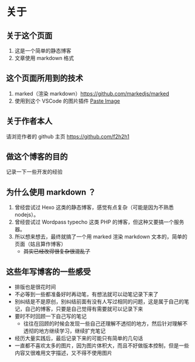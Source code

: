 关于
================================

## 关于这个页面
1. 这是一个简单的静态博客
2. 文章使用 markdown 格式

## 这个页面所用到的技术
1. marked（渲染 markdown）https://github.com/markedjs/marked
2. 使用到这个 VSCode 的图片插件 [Paste Image](https://github.com/mushanshitiancai/vscode-paste-image)

## 关于作者本人
请浏览作者的 github 主页 https://github.com/f2h2h1

## 做这个博客的目的
记录一下一些开发的经验

## 为什么使用 markdown ？
1. 曾经尝试过 Hexo 这类的静态博客，感觉有点复杂（可能是因为不熟悉 nodejs）。
2. 曾经尝试过 Wordpass typecho 这类 PHP 的博客，但这种又要搞一个服务器。
3. 所以想来想去，最终就搞了一个用 marked 渲染 markdown 文本的，简单的页面（姑且算作博客）
    - ~~其实已经改得很复杂很混乱了~~

## 这些年写博客的一些感受
- 排版也是很花时间
- 不必等到一些都准备好时再动笔，有想法就可以动笔记录下来了
- 别纠结是不是原创，别纠结前面有没有人写过相同的问题，这是属于自己的笔记，自己的博客，只要是自己觉得有需要就可以记录下来
- 要时不时回顾一下自己写的笔记
    - 往往在回顾的时候会发现一些自己还理解不透彻的地方，然后针对理解不透彻的地方继续学习，继续扩充笔记
- 经历大量实践后，最后记录下来的可能只有简单的几句话
- 一直都不喜欢太多的图片，因为图片体积大，而且不好做版本控制，但是一些内容又很难用文字描述，又不得不使用图片
